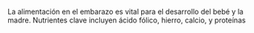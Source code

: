 La alimentación en el embarazo es vital para el desarrollo del bebé y la madre. Nutrientes clave incluyen ácido fólico, hierro, calcio, y proteínas
